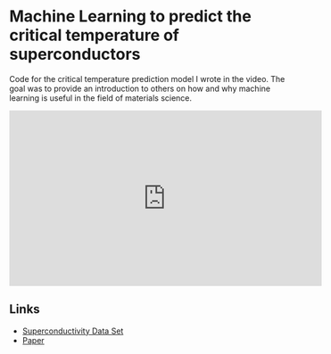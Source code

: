 # Machine Learning to predict the critical temperature of superconductors

Code for the critical temperature prediction model I wrote in the video. The goal was to provide an introduction to others on how and why machine learning is useful in the field of materials science. 


<iframe width="560" height="315" src="https://www.youtube.com/embed/bq95oFRvFto" frameborder="0" allowfullscreen></iframe>

## Links
* [Superconductivity Data Set](https://archive.ics.uci.edu/ml/datasets/Superconductivty+Data)
* [Paper](https://www.nature.com/articles/s41524-018-0085-8.pdf)

